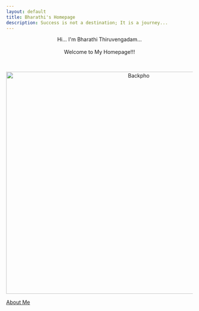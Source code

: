 ```yaml
---
layout: default
title: Bharathi's Homepage
description: Success is not a destination; It is a journey... 
---
```

 <p align="center"> 
Hi... I'm Bharathi Thiruvengadam... <br /> <br /> Welcome to My Homepage!!!
 </p>
<br />
<p align="center">
 <img src="Backpho.png" alt="Backpho" width="700" height="600"/>
 </p>

[About Me](https://bharathi-thiruvengadam.github.io/Homepage/about)

